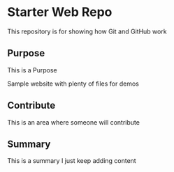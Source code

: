 # Starter Web Repo
This repository is for showing how Git and GitHub work

## Purpose
This is a Purpose

Sample website with plenty of files for demos
## Contribute
This is an area where someone will contribute
## Summary
This is a summary
I just keep adding content